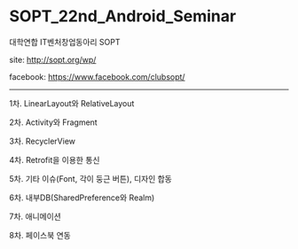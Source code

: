 # SOPT_22nd_Android_Seminar

대학연합 IT벤처창업동아리 SOPT

site: http://sopt.org/wp/

facebook: https://www.facebook.com/clubsopt/

------------------------------------------------------------------------------------------------------------------------

1차. LinearLayout와 RelativeLayout

2차. Activity와 Fragment

3차. RecyclerView

4차. Retrofit을 이용한 통신

5차. 기타 이슈(Font, 각이 둥근 버튼), 디자인 합동

6차. 내부DB(SharedPreference와 Realm)

7차. 애니메이션

8차. 페이스북 연동


